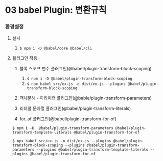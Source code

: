# 03 babel Plugin: 변환규칙

### 환경설정
1. 설치
   1. ```$ npm i -D @babel/core @babel/cli```
2. 플러그인 적용
   1. 블록 스코프 변수 플러그인(@babel/plugin-transform-block-scoping)
      1. ```$ npm i -D @babel/plugin-transform-block-scoping```
      2. ```$ npx babel src/ex.js -o dist/ex.js --plugins @babel/plugin-transform-block-scoping```
   
   2. 객체분해 -  파라미터 플러그인(@bable/plugin-transform-parameters)
   3. 리터럴 문자열 플러그인(@babel/plugin-transform-literals)
   4. for..of 플러그인(@babel/plugin-transform-for-of)
   ```
   $ npm i -D  @babel/plugin-transform-parameters @babel/plugin-transform-template-literals @babel/plugin-transform-for-of
   ```
      
   ```
   $ npx babel src/ex.js -o dist/ex.js --plugins @babel/plugin-transform-block-scoping --plugins @babel/plugin-transform-parameters --plugins @babel/plugin-transform-template-literals --plugins @babel/plugin-transform-for-of
   ```

